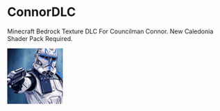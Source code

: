 # ConnorDLC

Minecraft Bedrock Texture DLC For Councilman Connor. New Caledonia Shader Pack Required.

![pack_icon.png](pack_icon.png)
